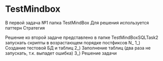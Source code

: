 # TestMindbox

В первой задача №1 папка TestMindBox
Для решения используется паттерн Стратегия

Решение ко второй задаче представлено в папке TestMindBoxSQLTask2
запускать скрипты в возрастающем порядке постфиксов N_
1_) Создание тестовой БД и таблиц
2_) Заполнение таблиц (два раза не запускать, т.к. выпадет ошибка)
3_) Решение задачи


